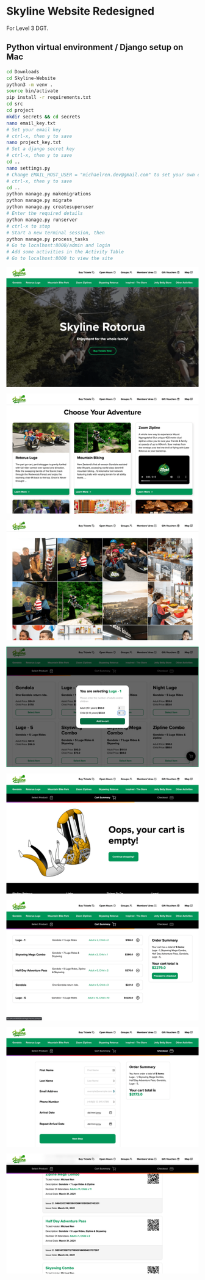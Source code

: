 # Skyline Website Redesigned
For Level 3 DGT.

## Python virtual environment / Django setup on Mac 

```Bash
cd Downloads
cd Skyline-Website
python3 -m venv .
source bin/activate
pip install -r requirements.txt
cd src
cd project
mkdir secrets && cd secrets
nano email_key.txt
# Set your email key
# ctrl-x, then y to save
nano project_key.txt
# Set a django secret key
# ctrl-x, then y to save
cd ..
nano settings.py
# Change EMAIL_HOST_USER = "michaelren.dev@gmail.com" to set your own email address
# ctrl-x, then y to save
cd ..
python manage.py makemigrations
python manage.py migrate
python manage.py createsuperuser
# Enter the required details
python manage.py runserver
# ctrl-x to stop
# Start a new terminal session, then
python manage.py process_tasks
# Go to localhost:8000/admin and login
# Add some activities in the Activity Table
# Go to localhost:8000 to view the site
```

![home1](https://github.com/micha31r/Skyline-Website/blob/main/preview_imgs/home1.png)

![home2](https://github.com/micha31r/Skyline-Website/blob/main/preview_imgs/home2.png)

![home3](https://github.com/micha31r/Skyline-Website/blob/main/preview_imgs/home3.png)

![shop1](https://github.com/micha31r/Skyline-Website/blob/main/preview_imgs/shop1.png)

![shop2](https://github.com/micha31r/Skyline-Website/blob/main/preview_imgs/shop2.png)

![shop2.5](https://github.com/micha31r/Skyline-Website/blob/main/preview_imgs/shop2.5.png)

![shop3](https://github.com/micha31r/Skyline-Website/blob/main/preview_imgs/shop3.png)

![shop4](https://github.com/micha31r/Skyline-Website/blob/main/preview_imgs/shop4.png)
